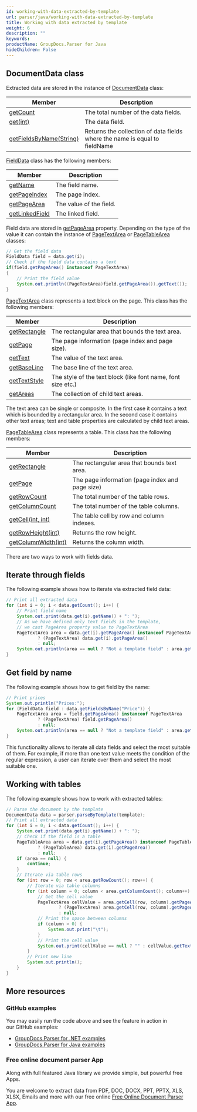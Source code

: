 ```yaml
---
id: working-with-data-extracted-by-template
url: parser/java/working-with-data-extracted-by-template
title: Working with data extracted by template
weight: 6
description: ""
keywords: 
productName: GroupDocs.Parser for Java
hideChildren: False
---
```

## DocumentData class

Extracted data are stored in the instance of [DocumentData](https://apireference.groupdocs.com/java/parser/com.groupdocs.parser.data/DocumentData) class:

| Member | Description |
| --- | --- |
| [getCount](https://apireference.groupdocs.com/java/parser/com.groupdocs.parser.data/DocumentData#getCount()) | The total number of the data fields. |
| [get(int)](https://apireference.groupdocs.com/java/parser/com.groupdocs.parser.data/DocumentData#get(int)) | The data field. |
| [getFieldsByName(String)](https://apireference.groupdocs.com/java/parser/com.groupdocs.parser.data/DocumentData#getFieldsByName(java.lang.String)) | Returns the collection of data fields where the name is equal to fieldName |

[FieldData](https://apireference.groupdocs.com/java/parser/com.groupdocs.parser.data/FieldData) class has the following members:

| Member | Description |
| --- | --- |
| [getName](https://apireference.groupdocs.com/java/parser/com.groupdocs.parser.data/FieldData#getName()) | The field name. |
| [getPageIndex](https://apireference.groupdocs.com/java/parser/com.groupdocs.parser.data/FieldData#getPageIndex()) | The page index. |
| [getPageArea](https://apireference.groupdocs.com/java/parser/com.groupdocs.parser.data/FieldData#getPageArea()) | The value of the field. |
| [getLinkedField](https://apireference.groupdocs.com/java/parser/com.groupdocs.parser.data/FieldData#getLinkedField()) | The linked field. |

Field data are stored in [getPageArea](https://apireference.groupdocs.com/java/parser/com.groupdocs.parser.data/FieldData#getPageArea()) property. Depending on the type of the value it can contain the instance of [PageTextArea](https://apireference.groupdocs.com/java/parser/com.groupdocs.parser.data/PageTextArea) or [PageTableArea](https://apireference.groupdocs.com/java/parser/com.groupdocs.parser.data/PageTableArea) classes:

```java
// Get the field data
FieldData field = data.get(i);
// Check if the field data contains a text
if(field.getPageArea() instanceof PageTextArea)
{
    // Print the field value
    System.out.println((PageTextArea)field.getPageArea()).getText());
}

```

[PageTextArea](https://apireference.groupdocs.com/java/parser/com.groupdocs.parser.data/PageTextArea) class represents a text block on the page. This class has the following members:

| Member | Description |
| --- | --- |
| [getRectangle](https://apireference.groupdocs.com/java/parser/com.groupdocs.parser.data/PageArea#getRectangle()) | The rectangular area that bounds the text area. |
| [getPage](https://apireference.groupdocs.com/java/parser/com.groupdocs.parser.data/PageArea#getPage()) | The page information (page index and page size). |
| [getText](https://apireference.groupdocs.com/java/parser/com.groupdocs.parser.data/PageTextArea#getText()) | The value of the text area. |
| [getBaseLine](https://apireference.groupdocs.com/java/parser/com.groupdocs.parser.data/PageTextArea#getBaseLine()) | The base line of the text area. |
| [getTextStyle](https://apireference.groupdocs.com/java/parser/com.groupdocs.parser.data/PageTextArea#getTextStyle()) | The style of the text block (like font name, font size etc.) |
| [getAreas](https://apireference.groupdocs.com/java/parser/com.groupdocs.parser.data/PageTextArea#getAreas()) | The collection of child text areas. |

The text area can be single or composite. In the first case it contains a text which is bounded by a rectangular area. In the second case it contains other text areas; text and table properties are calculated by child text areas.

[PageTableArea](https://apireference.groupdocs.com/java/parser/com.groupdocs.parser.data/PageTableArea) class represents a table. This class has the following members:

| Member | Description |
| --- | --- |
| [getRectangle](https://apireference.groupdocs.com/java/parser/com.groupdocs.parser.data/PageArea#getRectangle()) | The rectangular area that bounds text area. |
| [getPage](https://apireference.groupdocs.com/java/parser/com.groupdocs.parser.data/PageArea#getPage()) | The page information (page index and page size) |
| [getRowCount](https://apireference.groupdocs.com/java/parser/com.groupdocs.parser.data/PageTableArea#getRowCount()) | The total number of the table rows. |
| [getColumnCount](https://apireference.groupdocs.com/java/parser/com.groupdocs.parser.data/PageTableArea#getColumnCount()) | The total number of the table columns. |
| [getCell(int, int)](https://apireference.groupdocs.com/java/parser/com.groupdocs.parser.data/PageTableArea#getCell(int,%20int)) | The table cell by row and column indexes. |
| [getRowHeight(int)](https://apireference.groupdocs.com/java/parser/com.groupdocs.parser.data/PageTableArea#getRowHeight(int)) | Returns the row height. |
| [getColumnWidth(int)](https://apireference.groupdocs.com/java/parser/com.groupdocs.parser.data/PageTableArea#getColumnWidth(int)) | Returns the column width. |

There are two ways to work with fields data.

## Iterate through fields

The following example shows how to iterate via extracted field data:

```java
// Print all extracted data
for (int i = 0; i < data.getCount(); i++) {
    // Print field name
    System.out.print(data.get(i).getName() + ": ");
    // As we have defined only text fields in the template,
    // we cast PageArea property value to PageTextArea
    PageTextArea area = data.get(i).getPageArea() instanceof PageTextArea
            ? (PageTextArea) data.get(i).getPageArea()
            : null;
    System.out.println(area == null ? "Not a template field" : area.getText());
}
```

## Get field by name

The following example shows how to get field by the name:

```java
// Print prices
System.out.println("Prices:");
for (FieldData field : data.getFieldsByName("Price")) {
    PageTextArea area = field.getPageArea() instanceof PageTextArea
            ? (PageTextArea) field.getPageArea()
            : null;
    System.out.println(area == null ? "Not a template field" : area.getText());
}
```

This functionality allows to iterate all data fields and select the most suitable of them. For example, if more than one text value meets the condition of the regular expression, a user can iterate over them and select the most suitable one.

## Working with tables

The following example shows how to work with extracted tables:

```java
// Parse the document by the template
DocumentData data = parser.parseByTemplate(template);
// Print all extracted data
for (int i = 0; i < data.getCount(); i++) {
    System.out.print(data.get(i).getName() + ": ");
    // Check if the field is a table
    PageTableArea area = data.get(i).getPageArea() instanceof PageTableArea
            ? (PageTableArea) data.get(i).getPageArea()
            : null;
    if (area == null) {
        continue;
    }
    // Iterate via table rows
    for (int row = 0; row < area.getRowCount(); row++) {
        // Iterate via table columns
        for (int column = 0; column < area.getColumnCount(); column++) {
            // Get the cell value
            PageTextArea cellValue = area.getCell(row, column).getPageArea() instanceof PageTextArea
                    ? (PageTextArea) area.getCell(row, column).getPageArea()
                    : null;
            // Print the space between columns
            if (column > 0) {
                System.out.print("\t");
            }
            // Print the cell value
            System.out.print(cellValue == null ? "" : cellValue.getText());
        }
        // Print new line
        System.out.println();
    }
}
```

## More resources

### GitHub examples

You may easily run the code above and see the feature in action in our GitHub examples:

*   [GroupDocs.Parser for .NET examples](https://github.com/groupdocs-parser/GroupDocs.Parser-for-.NET)    
*   [GroupDocs.Parser for Java examples](https://github.com/groupdocs-parser/GroupDocs.Parser-for-Java)    

### Free online document parser App

Along with full featured Java library we provide simple, but powerful free Apps.

You are welcome to extract data from PDF, DOC, DOCX, PPT, PPTX, XLS, XLSX, Emails and more with our free online [Free Online Document Parser App](https://products.groupdocs.app/parser).